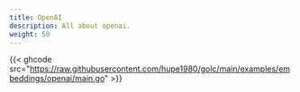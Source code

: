 ```yaml
---
title: OpenAI
description: All about openai.
weight: 50
---
```


{{< ghcode src="https://raw.githubusercontent.com/hupe1980/golc/main/examples/embeddings/openai/main.go" >}}